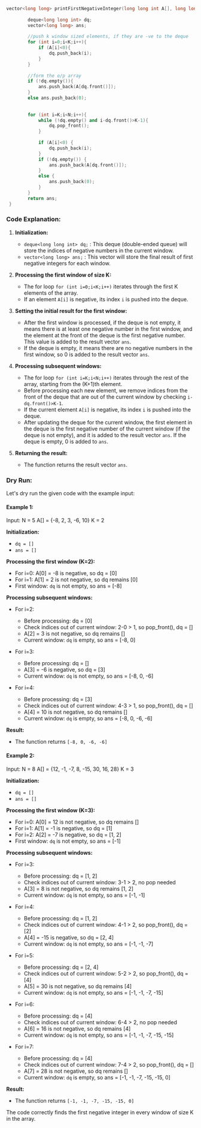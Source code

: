 ```cpp
vector<long long> printFirstNegativeInteger(long long int A[], long long int N, long long int K) {
    
        deque<long long int> dq;
        vector<long long> ans;
        
        //push k window sized elements, if they are -ve to the deque
        for (int i=0;i<K;i++){
            if (A[i]<0){
                dq.push_back(i);
            }
        }
        
        //form the o/p array
        if (!dq.empty()){
            ans.push_back(A[dq.front()]);
        }
        else ans.push_back(0);
        
        
        for (int i=K;i<N;i++){
            while (!dq.empty() and i-dq.front()>K-1){
                dq.pop_front();
            }
            
            if (A[i]<0) {
                dq.push_back(i);
            }
            if (!dq.empty()) {
                ans.push_back(A[dq.front()]);
            }
            else {
                ans.push_back(0);
            }
        }
        return ans;
 }
```
### Code Explanation:

1. **Initialization:**
    - `deque<long long int> dq;` : This deque (double-ended queue) will store the indices of negative numbers in the current window.
    - `vector<long long> ans;` : This vector will store the final result of first negative integers for each window.

2. **Processing the first window of size K:**
    - The for loop `for (int i=0;i<K;i++)` iterates through the first K elements of the array.
    - If an element `A[i]` is negative, its index `i` is pushed into the deque.

3. **Setting the initial result for the first window:**
    - After the first window is processed, if the deque is not empty, it means there is at least one negative number in the first window, and the element at the front of the deque is the first negative number. This value is added to the result vector `ans`.
    - If the deque is empty, it means there are no negative numbers in the first window, so 0 is added to the result vector `ans`.

4. **Processing subsequent windows:**
    - The for loop `for (int i=K;i<N;i++)` iterates through the rest of the array, starting from the (K+1)th element.
    - Before processing each new element, we remove indices from the front of the deque that are out of the current window by checking `i-dq.front()>K-1`.
    - If the current element `A[i]` is negative, its index `i` is pushed into the deque.
    - After updating the deque for the current window, the first element in the deque is the first negative number of the current window (if the deque is not empty), and it is added to the result vector `ans`. If the deque is empty, 0 is added to `ans`.

5. **Returning the result:**
    - The function returns the result vector `ans`.

### Dry Run:

Let's dry run the given code with the example input:

#### Example 1:
Input: 
N = 5
A[] = {-8, 2, 3, -6, 10}
K = 2

**Initialization:**
- `dq = []`
- `ans = []`

**Processing the first window (K=2):**
- For i=0: A[0] = -8 is negative, so dq = [0]
- For i=1: A[1] = 2 is not negative, so dq remains [0]
- First window: `dq` is not empty, so ans = [-8]

**Processing subsequent windows:**
- For i=2: 
  - Before processing: dq = [0]
  - Check indices out of current window: 2-0 > 1, so pop_front(), dq = []
  - A[2] = 3 is not negative, so dq remains []
  - Current window: `dq` is empty, so ans = [-8, 0]

- For i=3:
  - Before processing: dq = []
  - A[3] = -6 is negative, so dq = [3]
  - Current window: `dq` is not empty, so ans = [-8, 0, -6]

- For i=4:
  - Before processing: dq = [3]
  - Check indices out of current window: 4-3 > 1, so pop_front(), dq = []
  - A[4] = 10 is not negative, so dq remains []
  - Current window: `dq` is empty, so ans = [-8, 0, -6, -6]

**Result:**
- The function returns `[-8, 0, -6, -6]`

#### Example 2:
Input: 
N = 8
A[] = {12, -1, -7, 8, -15, 30, 16, 28}
K = 3

**Initialization:**
- `dq = []`
- `ans = []`

**Processing the first window (K=3):**
- For i=0: A[0] = 12 is not negative, so dq remains []
- For i=1: A[1] = -1 is negative, so dq = [1]
- For i=2: A[2] = -7 is negative, so dq = [1, 2]
- First window: `dq` is not empty, so ans = [-1]

**Processing subsequent windows:**
- For i=3: 
  - Before processing: dq = [1, 2]
  - Check indices out of current window: 3-1 > 2, no pop needed
  - A[3] = 8 is not negative, so dq remains [1, 2]
  - Current window: `dq` is not empty, so ans = [-1, -1]

- For i=4:
  - Before processing: dq = [1, 2]
  - Check indices out of current window: 4-1 > 2, so pop_front(), dq = [2]
  - A[4] = -15 is negative, so dq = [2, 4]
  - Current window: `dq` is not empty, so ans = [-1, -1, -7]

- For i=5:
  - Before processing: dq = [2, 4]
  - Check indices out of current window: 5-2 > 2, so pop_front(), dq = [4]
  - A[5] = 30 is not negative, so dq remains [4]
  - Current window: `dq` is not empty, so ans = [-1, -1, -7, -15]

- For i=6:
  - Before processing: dq = [4]
  - Check indices out of current window: 6-4 > 2, no pop needed
  - A[6] = 16 is not negative, so dq remains [4]
  - Current window: `dq` is not empty, so ans = [-1, -1, -7, -15, -15]

- For i=7:
  - Before processing: dq = [4]
  - Check indices out of current window: 7-4 > 2, so pop_front(), dq = []
  - A[7] = 28 is not negative, so dq remains []
  - Current window: `dq` is empty, so ans = [-1, -1, -7, -15, -15, 0]

**Result:**
- The function returns `[-1, -1, -7, -15, -15, 0]`

The code correctly finds the first negative integer in every window of size K in the array.
